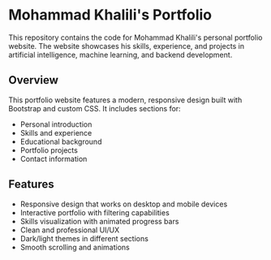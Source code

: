 # Mohammad Khalili's Portfolio

This repository contains the code for Mohammad Khalili's personal portfolio website. The website showcases his skills, experience, and projects in artificial intelligence, machine learning, and backend development.

## Overview

This portfolio website features a modern, responsive design built with Bootstrap and custom CSS. It includes sections for:
- Personal introduction
- Skills and experience 
- Educational background
- Portfolio projects
- Contact information

## Features

- Responsive design that works on desktop and mobile devices
- Interactive portfolio with filtering capabilities
- Skills visualization with animated progress bars
- Clean and professional UI/UX
- Dark/light themes in different sections
- Smooth scrolling and animations

